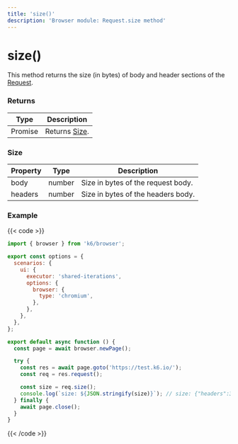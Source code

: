 ```yaml
---
title: 'size()'
description: 'Browser module: Request.size method'
---
```


# size()

This method returns the size (in bytes) of body and header sections of the [Request](https://grafana.com/docs/k6/<K6_VERSION>/javascript-api/k6-browser/request).

### Returns

| Type          | Description            |
| ------------- | ---------------------- |
| Promise<Size> | Returns [Size](#size). |

### Size

| Property | Type   | Description                        |
| -------- | ------ | ---------------------------------- |
| body     | number | Size in bytes of the request body. |
| headers  | number | Size in bytes of the headers body. |

### Example

{{< code >}}

```javascript
import { browser } from 'k6/browser';

export const options = {
  scenarios: {
    ui: {
      executor: 'shared-iterations',
      options: {
        browser: {
          type: 'chromium',
        },
      },
    },
  },
};

export default async function () {
  const page = await browser.newPage();

  try {
    const res = await page.goto('https://test.k6.io/');
    const req = res.request();

    const size = req.size();
    console.log(`size: ${JSON.stringify(size)}`); // size: {"headers":344,"body":0}
  } finally {
    await page.close();
  }
}
```

{{< /code >}}
